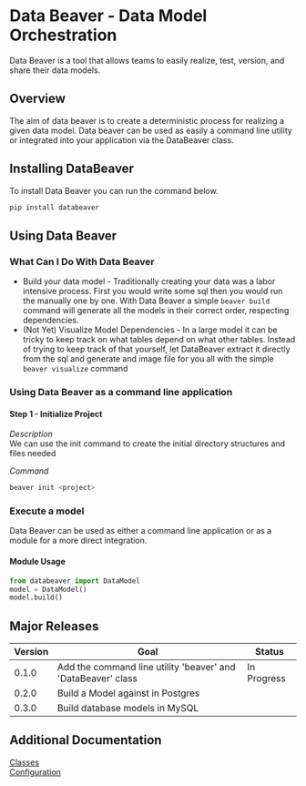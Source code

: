 # Data Beaver - Data Model Orchestration
Data Beaver is a tool that allows teams to easily realize, test, version, and share their data models. 

## Overview
The aim of data beaver is to create a deterministic process for realizing a given data model.
Data beaver can be used as easily a command line utility or integrated into your application via the DataBeaver class. 
 
## Installing DataBeaver
To install Data Beaver you can run the command below.
```bash
pip install databeaver
```

## Using Data Beaver
### What Can I Do With Data Beaver
* Build your data model - Traditionally creating your data was a labor intensive process. First you would write some sql
then you would run the manually one by one. With Data Beaver a simple `beaver build` command will generate all the models
in their correct order, respecting dependencies. 
* (Not Yet) Visualize Model Dependencies - In a large model it can be tricky to keep track on what tables depend on what
other tables. Instead of trying to keep track of that yourself, let DataBeaver extract it directly from the sql and generate
and image file for you all with the simple `beaver visualize` command
  
### Using Data Beaver as a command line application
#### Step 1 - Initialize Project
*Description*<br>
We can use the init command to create the initial directory structures and files needed 

*Command* 
```bash
beaver init <project>
```


### Execute a model 
Data Beaver can be used as either a command line application or as a module for a more direct integration. 
#### Module Usage
```python
from databeaver import DataModel
model = DataModel()
model.build()
```



## Major Releases
| Version | Goal |Status|
|---------|----------------------------------------------------------|------|
|0.1.0    | Add the command line utility 'beaver' and 'DataBeaver' class |In Progress|
|0.2.0    | Build a Model against in Postgres                        ||
|0.3.0    | Build database models in MySQL                           ||

## Additional Documentation
[Classes](./docs/classes.md)<br>
[Configuration](./docs/configuration.md)

